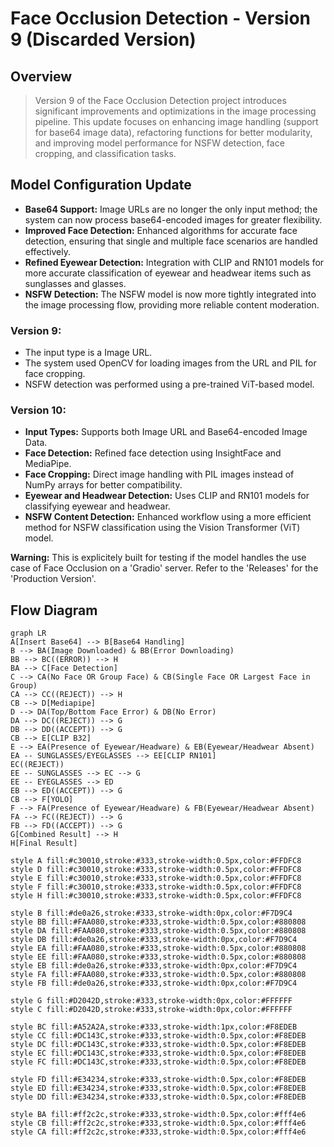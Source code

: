 # Face Occlusion Detection - Version 9 (Discarded Version)

## Overview
> Version 9 of the Face Occlusion Detection project introduces significant improvements and optimizations in the image processing pipeline. This update focuses on enhancing image handling (support for base64 image data), refactoring functions for better modularity, and improving model performance for NSFW detection, face cropping, and classification tasks.

## Model Configuration Update

- **Base64 Support:** Image URLs are no longer the only input method; the system can now process base64-encoded images for greater flexibility.
- **Improved Face Detection:** Enhanced algorithms for accurate face detection, ensuring that single and multiple face scenarios are handled effectively.
- **Refined Eyewear Detection:** Integration with CLIP and RN101 models for more accurate classification of eyewear and headwear items such as sunglasses and glasses.
- **NSFW Detection:** The NSFW model is now more tightly integrated into the image processing flow, providing more reliable content moderation.

### Version 9:
- The input type is a Image URL.
- The system used OpenCV for loading images from the URL and PIL for face cropping.
- NSFW detection was performed using a pre-trained ViT-based model.

### Version 10:
- **Input Types:** Supports both Image URL and Base64-encoded Image Data.
- **Face Detection:** Refined face detection using InsightFace and MediaPipe.
- **Face Cropping:** Direct image handling with PIL images instead of NumPy arrays for better compatibility.
- **Eyewear and Headwear Detection:** Uses CLIP and RN101 models for classifying eyewear and headwear.
- **NSFW Content Detection:** Enhanced workflow using a more efficient method for NSFW classification using the Vision Transformer (ViT) model.

**Warning:** This is explicitely built for testing if the model handles the use case of Face Occlusion on a 'Gradio' server. Refer to the 'Releases' for the 'Production Version'.

## Flow Diagram
```mermaid
graph LR
A[Insert Base64] --> B[Base64 Handling]
B --> BA(Image Downloaded) & BB(Error Downloading)
BB --> BC((ERROR)) --> H
BA --> C[Face Detection]
C --> CA(No Face OR Group Face) & CB(Single Face OR Largest Face in Group)
CA --> CC((REJECT)) --> H
CB --> D[Mediapipe]
D --> DA(Top/Bottom Face Error) & DB(No Error)
DA --> DC((REJECT)) --> G
DB --> DD((ACCEPT)) --> G
CB --> E[CLIP B32]
E --> EA(Presence of Eyewear/Headware) & EB(Eyewear/Headwear Absent)
EA -- SUNGLASSES/EYEGLASSES --> EE[CLIP RN101] 
EC((REJECT))
EE -- SUNGLASSES --> EC --> G
EE -- EYEGLASSES --> ED
EB --> ED((ACCEPT)) --> G
CB --> F[YOLO]
F --> FA(Presence of Eyewear/Headware) & FB(Eyewear/Headwear Absent)
FA --> FC((REJECT)) --> G
FB --> FD((ACCEPT)) --> G
G[Combined Result] --> H
H[Final Result]

style A fill:#c30010,stroke:#333,stroke-width:0.5px,color:#FFDFC8
style D fill:#c30010,stroke:#333,stroke-width:0.5px,color:#FFDFC8
style E fill:#c30010,stroke:#333,stroke-width:0.5px,color:#FFDFC8
style F fill:#c30010,stroke:#333,stroke-width:0.5px,color:#FFDFC8
style H fill:#c30010,stroke:#333,stroke-width:0.5px,color:#FFDFC8

style B fill:#de0a26,stroke:#333,stroke-width:0px,color:#F7D9C4
style BB fill:#FAA080,stroke:#333,stroke-width:0.5px,color:#880808
style DA fill:#FAA080,stroke:#333,stroke-width:0.5px,color:#880808
style DB fill:#de0a26,stroke:#333,stroke-width:0px,color:#F7D9C4
style EA fill:#FAA080,stroke:#333,stroke-width:0.5px,color:#880808
style EE fill:#FAA080,stroke:#333,stroke-width:0.5px,color:#880808
style EB fill:#de0a26,stroke:#333,stroke-width:0px,color:#F7D9C4
style FA fill:#FAA080,stroke:#333,stroke-width:0.5px,color:#880808
style FB fill:#de0a26,stroke:#333,stroke-width:0px,color:#F7D9C4

style G fill:#D2042D,stroke:#333,stroke-width:0px,color:#FFFFFF
style C fill:#D2042D,stroke:#333,stroke-width:0px,color:#FFFFFF

style BC fill:#A52A2A,stroke:#333,stroke-width:1px,color:#F8EDEB
style CC fill:#DC143C,stroke:#333,stroke-width:0.5px,color:#F8EDEB
style DC fill:#DC143C,stroke:#333,stroke-width:0.5px,color:#F8EDEB
style EC fill:#DC143C,stroke:#333,stroke-width:0.5px,color:#F8EDEB
style FC fill:#DC143C,stroke:#333,stroke-width:0.5px,color:#F8EDEB

style FD fill:#E34234,stroke:#333,stroke-width:0.5px,color:#F8EDEB
style ED fill:#E34234,stroke:#333,stroke-width:0.5px,color:#F8EDEB
style DD fill:#E34234,stroke:#333,stroke-width:0.5px,color:#F8EDEB

style BA fill:#ff2c2c,stroke:#333,stroke-width:0.5px,color:#fff4e6
style CB fill:#ff2c2c,stroke:#333,stroke-width:0.5px,color:#fff4e6
style CA fill:#ff2c2c,stroke:#333,stroke-width:0.5px,color:#fff4e6
```